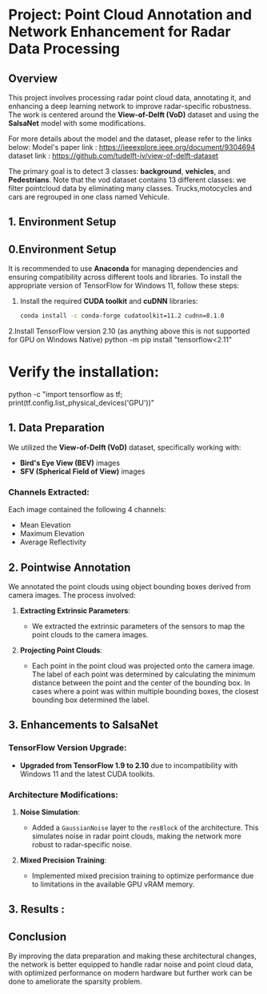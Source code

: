 # Project: Point Cloud Annotation and Network Enhancement for Radar Data Processing

## Overview
This project involves processing radar point cloud data, annotating it, and enhancing a deep learning network to improve radar-specific robustness. The work is centered around the **View-of-Delft (VoD)** dataset and using the  **SalsaNet** model with some modifications.

For more details about the model and the dataset, please refer to the links below:
Model's paper link : https://ieeexplore.ieee.org/document/9304694
dataset link : https://github.com/tudelft-iv/view-of-delft-dataset

The primary goal is to detect 3 classes: **background**, **vehicles**, and **Pedestrians**.
Note that the vod dataset contains 13 different classes: we filter pointcloud data by eliminating many classes. Trucks,motocycles and cars are regrouped in one class named Vehicule.

## 1. Environment Setup
## 0.Environment Setup

It is recommended to use **Anaconda** for managing dependencies and ensuring compatibility across different tools and libraries. To install the appropriate version of TensorFlow for Windows 11, follow these steps:

1. Install the required **CUDA toolkit** and **cuDNN** libraries:
   ```bash
   conda install -c conda-forge cudatoolkit=11.2 cudnn=8.1.0
2.Install TensorFlow version 2.10 (as anything above this is not supported for GPU on Windows Native)
   python -m pip install "tensorflow<2.11"
   # Verify the installation:
   python -c "import tensorflow as tf; print(tf.config.list_physical_devices('GPU'))"

## 1. Data Preparation

We utilized the **View-of-Delft (VoD)** dataset, specifically working with:

- **Bird's Eye View (BEV)** images
- **SFV (Spherical Field of View)** images

### Channels Extracted:
Each image contained the following 4 channels:
- Mean Elevation
- Maximum Elevation
- Average Reflectivity

## 2. Pointwise Annotation 

We annotated the point clouds using object bounding boxes derived from camera images. The process involved:

1. **Extracting Extrinsic Parameters**:
   - We extracted the extrinsic parameters of the sensors to map the point clouds to the camera images.
   
2. **Projecting Point Clouds**:
   - Each point in the point cloud was projected onto the camera image. The label of each point was determined by calculating the minimum distance between the point and the center of the bounding box. In cases where a point was within multiple bounding boxes, the closest bounding box determined the label.

## 3. Enhancements to SalsaNet

### TensorFlow Version Upgrade:
- **Upgraded from TensorFlow 1.9 to 2.10** due to incompatibility with Windows 11 and the latest CUDA toolkits.

### Architecture Modifications:
1. **Noise Simulation**:
   - Added a `GaussianNoise` layer to the `resBlock` of the architecture. This simulates noise in radar point clouds, making the network more robust to radar-specific noise.
   
2. **Mixed Precision Training**:
   - Implemented mixed precision training to optimize performance due to limitations in the available GPU vRAM memory.
## 3. Results : 


## Conclusion
By improving the data preparation and making these architectural changes, the network is better equipped to handle radar noise and point cloud data, with optimized performance on modern hardware but further work can be done to ameliorate the sparsity problem.


